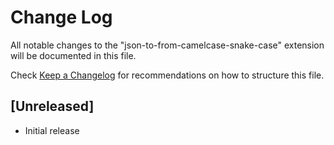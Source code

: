 # Change Log

All notable changes to the "json-to-from-camelcase-snake-case" extension will be documented in this file.

Check [Keep a Changelog](http://keepachangelog.com/) for recommendations on how to structure this file.

## [Unreleased]

- Initial release